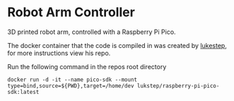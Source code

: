 # Robot Arm Controller
3D printed robot arm, controlled with a Raspberry Pi Pico.

The docker container that the code is compiled in was created by [lukestep](https://hub.docker.com/r/lukstep/raspberry-pi-pico-sdk), for more instructions view his repo.

Run the following command in the repos root directory
```
docker run -d -it --name pico-sdk --mount type=bind,source=${PWD},target=/home/dev lukstep/raspberry-pi-pico-sdk:latest
```
